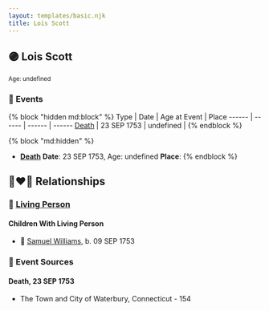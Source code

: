 ```yaml
---
layout: templates/basic.njk
title: Lois Scott
---
```

## 🟣 Lois Scott
<small>Age: undefined</small>


### 📆 Events

{% block "hidden md:block" %}
Type | Date | Age at Event | Place
------ | ------ | ------ | ------
[Death](#event-event-3) | 23 SEP 1753 | undefined |
{% endblock %}

{% block "md:hidden" %}
- **[Death](#event-event-3)**
**Date**: 23 SEP 1753, Age: undefined
**Place**:
{% endblock %}

## 👩‍❤️‍👨 Relationships

### 🔵 [Living Person](/people/5/55971024)

#### Children With Living Person
* 🔵 [Samuel Williams](/people/6/659680), b. 09 SEP 1753
### 📰 Event Sources

#### <a id="event-event-3"></a> Death, 23 SEP 1753
* The Town and City of Waterbury, Connecticut  - 154